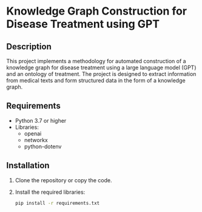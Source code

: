 # Knowledge Graph Construction for Disease Treatment using GPT

## Description

This project implements a methodology for automated construction of a knowledge graph for disease treatment using a large language model (GPT) and an ontology of treatment. The project is designed to extract information from medical texts and form structured data in the form of a knowledge graph.

## Requirements

- Python 3.7 or higher
- Libraries:
  - openai
  - networkx
  - python-dotenv

## Installation

1. Clone the repository or copy the code.
2. Install the required libraries:

   ```bash
   pip install -r requirements.txt
